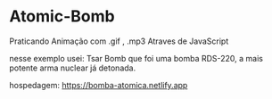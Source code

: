 # Atomic-Bomb
Praticando Animação com .gif , .mp3 Atraves de JavaScript

nesse exemplo usei: Tsar Bomb que foi uma bomba RDS-220, a mais potente arma nuclear já detonada.

hospedagem: https://bomba-atomica.netlify.app
